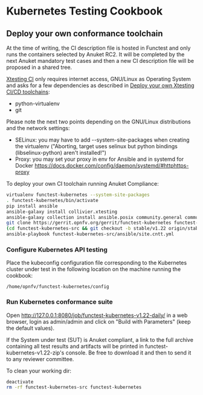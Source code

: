 # Kubernetes Testing Cookbook

## Deploy your own conformance toolchain

At the time of writing, the CI description file is hosted in Functest and only
runs the containers selected by Anuket RC2. It will be completed by the
next Anuket mandatory test cases and then a new CI description file will be
proposed in a shared tree.

[Xtesting CI](https://galaxy.ansible.com/collivier/xtesting) only requires
internet access, GNU/Linux as Operating System and asks for a few
dependencies as described in
[Deploy your own Xtesting CI/CD toolchains](https://wiki.opnfv.org/pages/viewpage.action?pageId=32015004):

- python-virtualenv
- git

Please note the next two points depending on the GNU/Linux distributions and
the network settings:

- SELinux: you may have to add -\-system-site-packages when creating the
  virtualenv ("Aborting, target uses selinux but python bindings
  (libselinux-python) aren't installed!")
- Proxy: you may set your proxy in env for Ansible and in systemd for Docker
  https://docs.docker.com/config/daemon/systemd/#httphttps-proxy

To deploy your own CI toolchain running Anuket Compliance:

```bash
virtualenv functest-kubernetes --system-site-packages
. functest-kubernetes/bin/activate
pip install ansible
ansible-galaxy install collivier.xtesting
ansible-galaxy collection install ansible.posix community.general community.grafana kubernetes.core community.docker community.postgresql
git clone https://gerrit.opnfv.org/gerrit/functest-kubernetes functest-kubernetes-src
(cd functest-kubernetes-src && git checkout -b stable/v1.22 origin/stable/v1.22)
ansible-playbook functest-kubernetes-src/ansible/site.cntt.yml
```

### Configure Kubernetes API testing

Place the kubeconfig configuration file corresponding to the Kubernetes cluster
under test in the following location on the machine running the cookbook:

`/home/opnfv/functest-kubernetes/config`

### Run Kubernetes conformance suite

Open http://127.0.0.1:8080/job/functest-kubernetes-v1.22-daily/ in a web
browser, login as admin/admin and click on "Build with Parameters" (keep the
default values).

If the System under test (SUT) is Anuket compliant, a link to the full archive
containing all test results and artifacts will be printed in
functest-kubernetes-v1.22-zip's console. Be free to download it and then to send
it to any reviewer committee.

To clean your working dir:

```bash
deactivate
rm -rf functest-kubernetes-src functest-kubernetes
```
